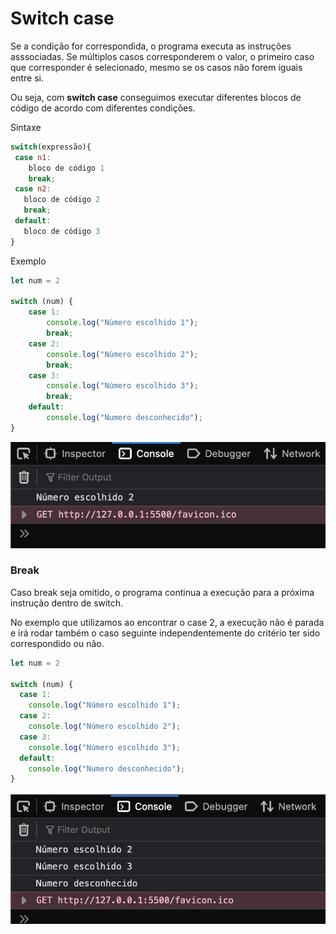# Switch case

Se a condição for correspondida, o programa executa as instruções asssociadas. Se múltiplos casos corresponderem o valor, o primeiro caso que corresponder é selecionado, mesmo se os casos não forem iguais entre si.



Ou seja, com **switch case** conseguimos executar diferentes blocos de código de acordo com diferentes condições.

Sintaxe

```javascript
switch(expressão){
 case n1:
    bloco de código 1
    break;
 case n2:
   bloco de código 2
   break;
 default:
   bloco de código 3
}
```

Exemplo

```javascript
let num = 2

switch (num) {
    case 1:
        console.log("Número escolhido 1");
        break;
    case 2:
        console.log("Número escolhido 2");
        break;
    case 3:
        console.log("Número escolhido 3");
        break;
    default:
        console.log("Numero desconhecido");
}
```

![](<../.gitbook/assets/image (6).png>)

### Break

Caso break seja omitido, o programa continua a execução para a próxima instrução dentro de switch.

No exemplo que utilizamos ao encontrar o case 2, a execução não é parada e irá rodar também o caso seguinte independentemente do critério ter sido correspondido ou não.

```javascript
let num = 2

switch (num) {
  case 1:
    console.log("Número escolhido 1");
  case 2:
    console.log("Número escolhido 2");
  case 3:
    console.log("Número escolhido 3");
  default:
    console.log("Numero desconhecido");
}
```

![](../.gitbook/assets/image.png)
